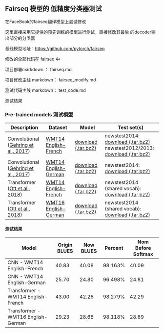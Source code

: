 ## Fairseq 模型的 低精度分类器测试

在FaceBook的fairseq翻译模型上尝试修改 
 
这里直接采用它提供的预先训练的模型进行测试，直接修改其最后 的decoder输出部分的分类器 

基线模型地址：https://github.com/pytorch/fairseq

修改的全部代码在 fairseq 中

项目部署markdown ： fairseq.md

项目修改主线 markdown： fairseq_modify.md

测试代码主线 markdown： test_code.md

测试结果

### Pre-trained models  测试模型

Description | Dataset | Model | Test set(s)
---|---|---|---
Convolutional <br> ([Gehring et al., 2017](https://arxiv.org/abs/1705.03122)) | [WMT14 English-French](http://statmt.org/wmt14/translation-task.html#Download) | [download (.tar.bz2)](https://dl.fbaipublicfiles.com/fairseq/models/wmt14.v2.en-fr.fconv-py.tar.bz2) | newstest2014: <br> [download (.tar.bz2)](https://dl.fbaipublicfiles.com/fairseq/data/wmt14.v2.en-fr.newstest2014.tar.bz2) <br> newstest2012/2013: <br> [download (.tar.bz2)](https://dl.fbaipublicfiles.com/fairseq/data/wmt14.v2.en-fr.ntst1213.tar.bz2)
Convolutional <br> ([Gehring et al., 2017](https://arxiv.org/abs/1705.03122)) | [WMT14 English-German](http://statmt.org/wmt14/translation-task.html#Download) | [download (.tar.bz2)](https://dl.fbaipublicfiles.com/fairseq/models/wmt14.en-de.fconv-py.tar.bz2) | newstest2014: <br> [download (.tar.bz2)](https://dl.fbaipublicfiles.com/fairseq/data/wmt14.en-de.newstest2014.tar.bz2)
Transformer <br> ([Ott et al., 2018](https://arxiv.org/abs/1806.00187)) | [WMT14 English-French](http://statmt.org/wmt14/translation-task.html#Download) | [download (.tar.bz2)](https://dl.fbaipublicfiles.com/fairseq/models/wmt14.en-fr.joined-dict.transformer.tar.bz2) | newstest2014 (shared vocab): <br> [download (.tar.bz2)](https://dl.fbaipublicfiles.com/fairseq/data/wmt14.en-fr.joined-dict.newstest2014.tar.bz2)
Transformer <br> ([Ott et al., 2018](https://arxiv.org/abs/1806.00187)) | [WMT16 English-German](https://drive.google.com/uc?export=download&id=0B_bZck-ksdkpM25jRUN2X2UxMm8) | [download (.tar.bz2)](https://dl.fbaipublicfiles.com/fairseq/models/wmt16.en-de.joined-dict.transformer.tar.bz2) | newstest2014 (shared vocab): <br> [download (.tar.bz2)](https://dl.fbaipublicfiles.com/fairseq/data/wmt16.en-de.joined-dict.newstest2014.tar.bz2)


#### 测试结果
Model | Origin BLUES | Now BLUES | Percent | Nom Before Softmax
---|---|---|---|---
CNN - WMT14 English-French | 40.83 | 40.08 | 98.163% | 40.09
CNN - WMT14 English-German | 25.70 | 24.80 | 96.498% | 24.81
Transformer - WMT14 English-French | 43.00 | 42.26 | 98.279% | 42.29
Transformer - WMT16 English-German | 29.23 | 28.68 | 98.118% | 28.69 
